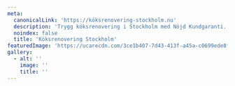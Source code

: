 ```yaml
---
meta:
  canonicalLink: 'https://köksrenovering-stockholm.nu'
  description: 'Trygg köksrenovering i Stockholm med Nöjd Kundgaranti. Enkelt, smidigt och flexibelt. Kontakta oss för offert idag. Ring eller maila, eller använd vårat formulär.'
  noindex: false
  title: 'Köksrenovering Stockholm'
featuredImage: 'https://ucarecdn.com/3ce1b407-7d43-413f-a45a-c0699ede8f8b/'
gallery:
  - alt: ''
    image: ''
    title: ''
---
```


<!-- Use this to force Gatsby to correctly determine optional images/file schema -->
